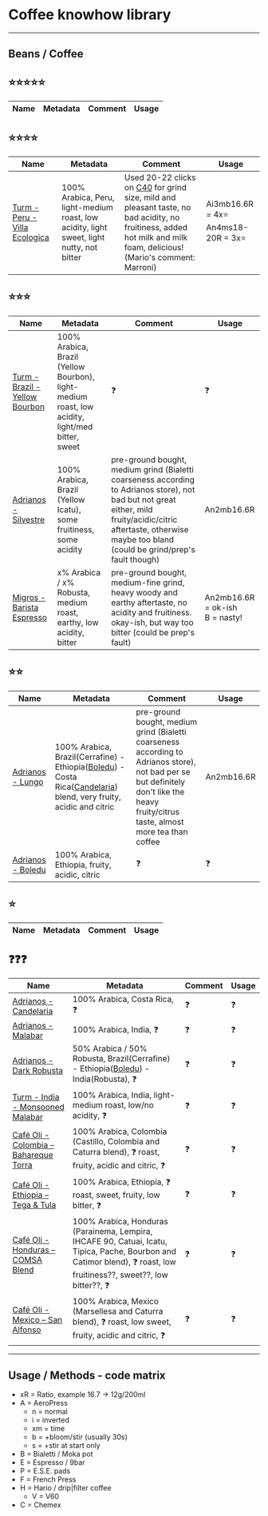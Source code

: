 # Coffee knowhow library

---

## Beans / Coffee

## ⭐️⭐️⭐️⭐️⭐️

| Name | Metadata | Comment | Usage |
| --- | --- | --- | --- |

## ⭐️⭐️⭐️⭐️

| Name | Metadata | Comment | Usage |
| --- | --- | --- | --- |
| [Turm - Peru - Villa Ecologica](https://shop.turmkaffee.ch/kaffee/peru-coop-villa-ecologica.html) | 100% Arabica, Peru, light-medium roast, low acidity, light sweet, light nutty, not bitter | Used 20-22 clicks on [C40](https://www.comandantegrinder.com/) for grind size, mild and pleasant taste, no bad acidity, no fruitiness, added hot milk and milk foam, delicious! (Mario's comment: Marroni) | Ai3mb16.6R = 4x⭐️<br/>An4ms18-20R = 3x⭐️ |

## ⭐️⭐️⭐️

| Name | Metadata | Comment | Usage |
| --- | --- | --- | --- |
| [Turm - Brazil - Yellow Bourbon](https://shop.turmkaffee.ch/kaffee/brazil-yellow-burbon.html) | 100% Arabica, Brazil (Yellow Bourbon), light-medium roast, low acidity, light/med bitter, sweet | ❓️ | ❓️ |
| [Adrianos - Silvestre](https://adrianos.ch/shop/kaffee/bohnen/silvestre-bohnen) | 100% Arabica, Brazil (Yellow Icatu), some fruitiness, some acidity | pre-ground bought, medium grind (Bialetti coarseness according to Adrianos store), not bad but not great either, mild fruity/acidic/citric aftertaste, otherwise maybe too bland (could be grind/prep's fault though) | An2mb16.6R |
| [Migros - Barista Espresso](https://www.migros.ch/en/product/107112900000) | x% Arabica / x% Robusta, medium roast, earthy, low acidity, bitter | pre-ground bought, medium-fine grind, heavy woody and earthy aftertaste, no acidity and fruitiness. okay-ish, but way too bitter (could be prep's fault) | An2mb16.6R = ok-ish<br/>B = nasty! |

## ⭐️⭐️

| Name | Metadata | Comment | Usage |
| --- | --- | --- | --- |
| [Adrianos - Lungo](https://adrianos.ch/shop/kaffee/bohnen/adrianos-lungo-1) | 100% Arabica, Brazil(Cerrafine) - Ethiopia([Boledu](https://adrianos.ch/shop/kaffee/bohnen/boledu-kaffee-bohnen)) - Costa Rica([Candelaria](https://adrianos.ch/shop/kaffee/bohnen/adrianos-candelaria)) blend, very fruity, acidic and citric | pre-ground bought, medium grind (Bialetti coarseness according to Adrianos store), not bad per se but definitely don't like the heavy fruity/citrus taste, almost more tea than coffee | An2mb16.6R |
| [Adrianos - Boledu](https://adrianos.ch/shop/kaffee/bohnen/boledu-kaffee-bohnen) | 100% Arabica, Ethiopia, fruity, acidic, citric | ❓️ | ❓️ |

## ⭐️

| Name | Metadata | Comment | Usage |
| --- | --- | --- | --- |

## ❓️❓️❓️

| Name | Metadata | Comment | Usage |
| --- | --- | --- | --- |
| [Adrianos - Candelaria](https://adrianos.ch/shop/kaffee/bohnen/adrianos-candelaria) | 100% Arabica, Costa Rica, ❓️ | ❓️ | ❓️ |
| [Adrianos - Malabar](https://adrianos.ch/shop/kaffee/bohnen/adrianos-malabar-1) | 100% Arabica, India, ❓️ | ❓️ | ❓️ |
| [Adrianos - Dark Robusta](https://adrianos.ch/shop/kaffee/bohnen/adrianos-dark-robusta-1) | 50% Arabica / 50% Robusta, Brazil(Cerrafine) - Ethiopia([Boledu](https://adrianos.ch/shop/kaffee/bohnen/boledu-kaffee-bohnen)) - India(Robusta), ❓️ | ❓️ | ❓️ |
| [Turm - India - Monsooned Malabar](https://shop.turmkaffee.ch/kaffee/india-monsooned.html) | 100% Arabica, India, light-medium roast, low/no acidity, ❓️ | ❓️ | ❓️ |
| [Café Oli - Colombia – Bahareque Torra](https://cafeoli.ch/produit/colombia-torra/) | 100% Arabica, Colombia (Castillo, Colombia and Caturra blend), ❓️ roast, fruity, acidic and citric, ❓️ | ❓️ | ❓️ |
| [Café Oli - Ethiopia – Tega & Tula](https://cafeoli.ch/produit/ethiopia-tega-tula/) | 100% Arabica, Ethiopia, ❓️ roast, sweet, fruity, low bitter, ❓️ | ❓️ | ❓️ |
| [Café Oli - Honduras – COMSA Blend](https://cafeoli.ch/produit/honduras-comsa-blend/) | 100% Arabica, Honduras (Parainema, Lempira, IHCAFE 90, Catuai, Icatu, Tipica, Pache, Bourbon and Catimor blend), ❓️ roast, low fruitiness??, sweet??, low bitter??, ❓️ | ❓️ | ❓️ |
| [Café Oli - Mexico – San Alfonso](https://cafeoli.ch/produit/mexico-san-alfonso/) | 100% Arabica, Mexico (Marsellesa and Caturra blend), ❓️ roast, low sweet, fruity, acidic and citric, ❓️ | ❓️ | ❓️ |


---

## Usage / Methods - code matrix

- xR = Ratio, example 16.7 -> 12g/200ml
- A = AeroPress
  - n = normal
  - i = inverted
  - xm = time
  - b = +bloom/stir (usually 30s)
  - s = +stir at start only
- B = Bialetti / Moka pot
- E = Espresso / 9bar
- P = E.S.E. pads
- F = French Press
- H = Hario / drip|filter coffee
  - V = V60
- C = Chemex
